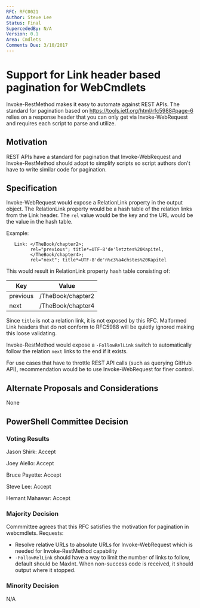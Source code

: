 ```yaml
---
RFC: RFC0021
Author: Steve Lee
Status: Final
SupercededBy: N/A
Version: 0.1
Area: Cmdlets
Comments Due: 3/10/2017
---
```


# Support for Link header based pagination for WebCmdlets

Invoke-RestMethod makes it easy to automate against REST APIs.
The standard for pagination based on https://tools.ietf.org/html/rfc5988#page-6 relies on a response header that you can only get via Invoke-WebRequest and requires each script to parse and utilize.

## Motivation

REST APIs have a standard for pagination that Invoke-WebRequest and Invoke-RestMethod should adopt to simplify scripts so script authors don't have to write similar code for pagination.

## Specification

Invoke-WebRequest would expose a RelationLink property in the output object.
The RelationLink property would be a hash table of the relation links from the Link header.
The `rel` value would be the key and the URL would be the value in the hash table.

Example:
```
   Link: </TheBook/chapter2>;
         rel="previous"; title*=UTF-8'de'letztes%20Kapitel,
         </TheBook/chapter4>;
         rel="next"; title*=UTF-8'de'n%c3%a4chstes%20Kapitel
```

This would result in RelationLink property hash table consisting of:

|Key|Value|
|---|---|
|previous|/TheBook/chapter2|
|next|/TheBook/chapter4|

Since `title` is not a relation link, it is not exposed by this RFC.
Malformed Link headers that do not conform to RFC5988 will be quietly ignored making this loose validating.

Invoke-RestMethod would expose a `-FollowRelLink` switch to automatically follow the relation `next` links to the end if it exists.

For use cases that have to throttle REST API calls (such as querying GitHub API), recommendation would be to use Invoke-WebRequest for finer control.

## Alternate Proposals and Considerations

None

## PowerShell Committee Decision

### Voting Results

Jason Shirk: Accept 

Joey Aiello: Accept

Bruce Payette: Accept

Steve Lee: Accept

Hemant Mahawar: Accept

### Majority Decision

Commmittee agrees that this RFC satisfies the motivation for pagination in webcmdlets.  Requests:

- Resolve relative URLs to absolute URLs for Invoke-WebRequest which is needed for Invoke-RestMethod capability
- `-FollowRelLink` should have a way to limit the number of links to follow, default should be MaxInt.  When non-success code is received, it should output where it stopped.

### Minority Decision

N/A
